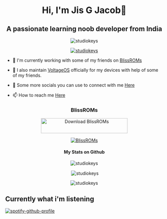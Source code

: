 <h1 align="center">Hi, I'm Jis G Jacob👋</h1>
<h2 align="center">A passionate learning noob developer from India</h2>

<p align="center"> <img src="https://komarev.com/ghpvc/?username=studiokeys&label=Profile%20views&color=0e75b6&style=flat" alt="studiokeys" /> </p>

<p align="center"> <a href="https://github.com/ryo-ma/github-profile-trophy"><img src="https://github-profile-trophy.vercel.app/?username=studiokeys" alt="studiokeys" /></a> </p>

- 🔭 I'm currently working with some of my friends on [BlissROMs](https://github.com/BlissRoms)

- 📲 I also maintain [VoltageOS](https://github.com/VoltageOS) officially for my devices with help of some of my friends.

- 📝 Some more socials you can use to connect with me [Here](https://studiokeys.bio.link)

- 📫 How to reach me [Here](mailto:studiokeys@proton.me)

<h3 align="center"> BlissROMs </h3>
<p align="center"><a href="https://sourceforge.net/projects/blissroms/files/latest/download"><img alt="Download BlissROMs" src="https://a.fsdn.com/con/app/sf-download-button" width=276 height=48 srcset="https://a.fsdn.com/con/app/sf-download-button?button_size=2x 2x"></a></p>
<p align="center"> <a href="https://sourceforge.net/projects/blissroms/files/latest/download"><img src="https://img.shields.io/sourceforge/dt/blissroms.svg" alt="BlissROMs" /></a></p>

<h4 align="center"> My Stats on Github </h4>
<p align="center"><img align="center" src="https://github-readme-stats.vercel.app/api/top-langs?username=studiokeys&show_icons=true&theme=dark&locale=en&layout=compact" alt="studiokeys" /></p>

<p align="center">&nbsp;<img align="center" src="https://github-readme-stats.vercel.app/api?username=studiokeys&show_icons=true&theme=dark&text_color=ffffff&locale=en" alt="studiokeys" /></p>

<p align="center"><img align="center" src="https://github-readme-streak-stats.herokuapp.com/?user=studiokeys&theme=dark" alt="studiokeys" /></p>


<h2 align="left"> Currently what i'm listening </h2>

[![spotify-github-profile](https://spotify-github-profile.kittinanx.com/api/view?uid=keybiz&cover_image=true&theme=apple&show_offline=true&background_color=121212&interchange=false&mode=dark)](https://spotify-github-profile.kittinanx.com/api/view?uid=keybiz&redirect=true)
